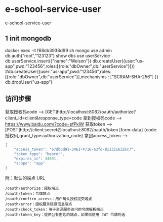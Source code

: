 # e-school-service-user
e-school-service-user

## 1 init mongodb
docker exec -it f68db3938d99 sh
mongo
use admin
db.auth("root","123123")
show dbs
use userService
db.userService.insert({"name":"Weison"})
db.createUser({user:"us-app",pwd:"123456",roles:[{role:"dbOwner",db:"userService"}]})
#db.createUser({user:"us-app",pwd:"123456",roles:[{role:"dbOwner",db:"userService"}],mechanisms : ["SCRAM-SHA-256"] })
db.dropUser("us-app")

## 访问步骤
获取授权码code --> [GET]http://localhost:8082/oauth/authorize?client_id=client&response_type=code
拿到授权码code --> https://www.baidu.com/?code=sfPklW
获取token --> [POST]http://client:secret@localhost:8082/oauth/token [form-data] {code:授权码,grant_type:authorization_code}
拿到access_token --> 
```java
{
    "access_token": "67db6d91-3461-4716-a3fd-8133216326c7",
    "token_type": "bearer",
    "expires_in": 34891,
    "scope": "app"
}
```
附：默认的端点 URL

    /oauth/authorize：授权端点
    /oauth/token：令牌端点
    /oauth/confirm_access：用户确认授权提交端点
    /oauth/error：授权服务错误信息端点
    /oauth/check_token：用于资源服务访问的令牌解析端点
    /oauth/token_key：提供公有密匙的端点，如果你使用 JWT 令牌的话

